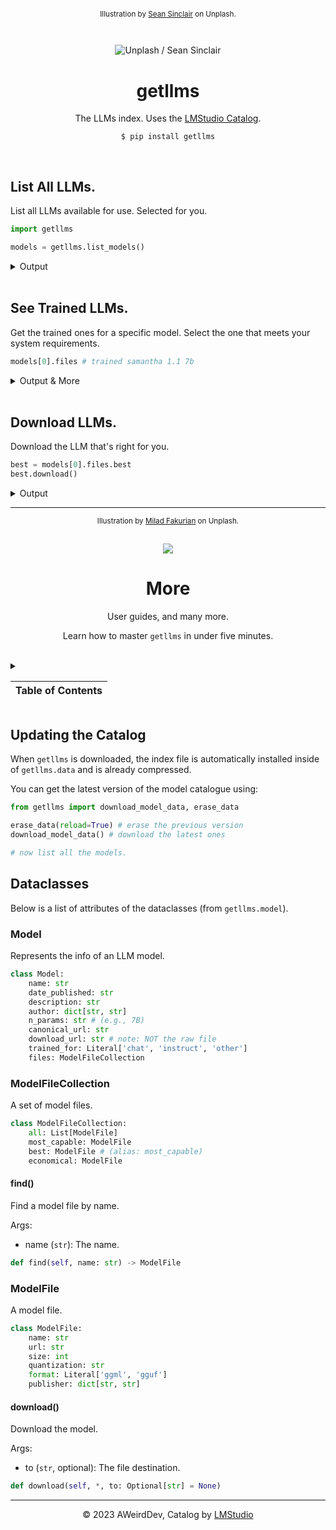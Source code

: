 <div align="center">
<sub>

Illustration by [Sean Sinclair](https://unsplash.com/@seanwsinclair) on Unplash.

</sub>

<br />

<img
  src="https://github.com/AWeirdScratcher/getllms/assets/90096971/3280e416-2e9a-4ae5-965d-c1c69d351d90"
  alt="Unplash / Sean Sinclair"
  />

# getllms

The LLMs index. Uses the [LMStudio Catalog](https://github.com/lmstudio-ai/model-catalog).

`$ pip install getllms`

</div>

<br />

## List All LLMs.

List all LLMs available for use. Selected for you.

```python
import getllms

models = getllms.list_models()
```

<details>
    <summary>Output</summary>
<p>

```python
[
    Model(
        name='Samantha 1.1 7B',
        description='Samantha has been trained in philos…',
        files=[ …(2) ]
    ),
    Model(
        name='Redmond-Puffin-13B-V1.3',
        description='Redmond-Puffin-13B is one of the wo…',
        files=[ …(1) ]
    )
]
```

</p>
</details>

<br />

## See Trained LLMs.

Get the trained ones for a specific model. Select the one that meets your system requirements.

```python
models[0].files # trained samantha 1.1 7b
```

<details>
    <summary>Output & More</summary>
<p>

**Output**

```python
FileCollection(
    best=ModelFile(
        name='samantha-1.1-llama-7b.ggmlv3.q6_K.bin',
        size=5528904320,
        url='https://huggingface.co/TheBlok…'
    ),
    +1
)
```

***

**More**

Additionally, you can see all the available model files:

```python
models[0].files.all # [ ModelFile(name='samantha-1.1-llama-…'), … ]
```

</p>
</details>

<br />

## Download LLMs.

Download the LLM that's right for you.

```python
best = models[0].files.best
best.download()
```

<details>
    <summary>Output</summary>
<p>

```python
Downloading... 116.44MB / 5.15GB (0.02%)
```

</p>
</details>

***

<div align="center">

<sub>

Illustration by [Milad Fakurian](https://unsplash.com/@fakurian) on Unplash.

</sub>

<br />

<img src="https://github.com/AWeirdScratcher/getllms/assets/90096971/42c9b72e-cd0c-4a88-85f9-dc0dd06ae7a2" />

# More

User guides, and many more.

Learn how to master `getllms` in under five minutes.

</div>

<br />

<details>
  <summary>
    <table>
      <thead>
        <tr>
          <th>Table of Contents</th>
        </tr>
      </thead>
    </table>
  </summary>
  <p>

**TOC**

1. [Updating the Catalog](#updating-the-catalog)
2. [Dataclasses](#dataclasses)
   - [`Model`](#model)
   - [`ModelFileCollection`](#modelfilecollection)
     - `find()`
   - [`ModelFile`](#modelfile)
     - `download()`
    
  </p>
</details>

## Updating the Catalog

When `getllms` is downloaded, the index file is automatically installed inside of `getllms.data` and is already compressed.

You can get the latest version of the model catalogue using:

```python
from getllms import download_model_data, erase_data

erase_data(reload=True) # erase the previous version
download_model_data() # download the latest ones

# now list all the models.
```

## Dataclasses

Below is a list of attributes of the dataclasses (from `getllms.model`).

### Model

Represents the info of an LLM model.

```python
class Model:
    name: str
    date_published: str
    description: str
    author: dict[str, str]
    n_params: str # (e.g., 7B)
    canonical_url: str
    download_url: str # note: NOT the raw file
    trained_for: Literal['chat', 'instruct', 'other']
    files: ModelFileCollection
```

### ModelFileCollection

A set of model files.

```python
class ModelFileCollection:
    all: List[ModelFile]
    most_capable: ModelFile
    best: ModelFile # (alias: most_capable)
    economical: ModelFile
```

#### find()

Find a model file by name.

Args:
- name (`str`): The name.

```python
def find(self, name: str) -> ModelFile
```

### ModelFile

A model file.

```python
class ModelFile:
    name: str
    url: str
    size: int
    quantization: str
    format: Literal['ggml', 'gguf']
    publisher: dict[str, str]
```

#### download()

Download the model.

Args:
- to (`str`, optional): The file destination.

```python
def download(self, *, to: Optional[str] = None)
```

***

<div align="center">

© 2023 AWeirdDev, Catalog by [LMStudio](https://github.com/lmstudio-ai)

</div>
